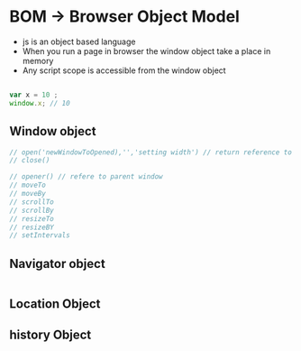 # BOM -> Browser Object Model

- js is an object based language 
- When you run a page in browser the window object take a place in memory 
- Any script scope is accessible from the window object 

```js 

var x = 10 ;
window.x; // 10

```

## Window object 

```js 
// open('newWindowToOpened),'','setting width') // return reference to opened window 
// close()

// opener() // refere to parent window 
// moveTo 
// moveBy 
// scrollTo
// scrollBy
// resizeTo
// resizeBY
// setIntervals

```

## Navigator object 

```js


```

## Location Object 


## history Object 
